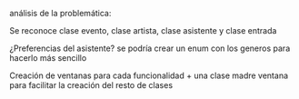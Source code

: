 análisis de la problemática:

Se reconoce clase evento, clase artista,
clase asistente y clase entrada

¿Preferencias del asistente? se podría crear un
enum con los generos para hacerlo más sencillo 

Creación de ventanas para cada
funcionalidad + una clase madre ventana para facilitar
la creación del resto de clases 